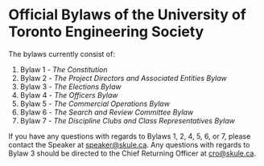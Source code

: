 # Official Bylaws of the University of Toronto Engineering Society

The bylaws currently consist of:
1. Bylaw 1 - *The Constitution*
2. Bylaw 2 - *The Project Directors and Associated Entities Bylaw*
3. Bylaw 3 - *The Elections Bylaw*
4. Bylaw 4 - *The Officers Bylaw*
5. Bylaw 5 - *The Commercial Operations Bylaw*
6. Bylaw 6 - *The Search and Review Committee Bylaw*
7. Bylaw 7 - *The Discipline Clubs and Class Representatives Bylaw*

If you have any questions with regards to Bylaws 1, 2, 4, 5, 6, or 7, please contact the Speaker at speaker@skule.ca. Any questions with regards to Bylaw 3 should be directed to the Chief Returning Officer at cro@skule.ca.